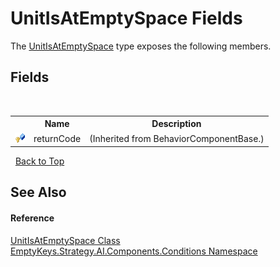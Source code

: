 # UnitIsAtEmptySpace Fields
 

The <a href="T_EmptyKeys_Strategy_AI_Components_Conditions_UnitIsAtEmptySpace">UnitIsAtEmptySpace</a> type exposes the following members.


## Fields
&nbsp;<table><tr><th></th><th>Name</th><th>Description</th></tr><tr><td>![Protected field](media/protfield.gif "Protected field")</td><td>returnCode</td><td> (Inherited from BehaviorComponentBase.)</td></tr></table>&nbsp;
<a href="#unitisatemptyspace-fields">Back to Top</a>

## See Also


#### Reference
<a href="T_EmptyKeys_Strategy_AI_Components_Conditions_UnitIsAtEmptySpace">UnitIsAtEmptySpace Class</a><br /><a href="N_EmptyKeys_Strategy_AI_Components_Conditions">EmptyKeys.Strategy.AI.Components.Conditions Namespace</a><br />